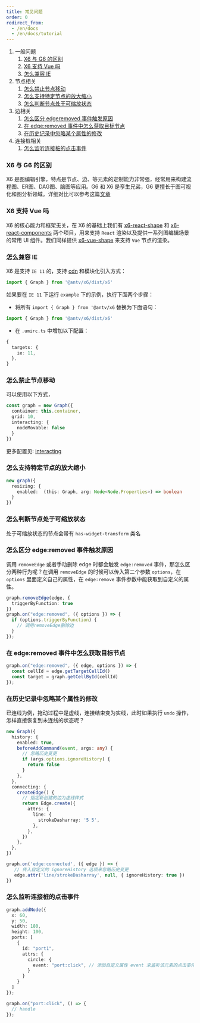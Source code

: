 ```yaml
---
title: 常见问题
order: 0
redirect_from:
  - /en/docs
  - /en/docs/tutorial
---
```


1.	一般问题
    1. [X6 与 G6 的区别](#x6-与-g6-的区别)
    2. [X6 支持 Vue 吗](#x6-支持-vue-吗)
    3. [怎么兼容 IE](#怎么兼容-ie)
2.	节点相关
    1. [怎么禁止节点移动](#怎么禁止节点移动)
    2. [怎么支持特定节点的放大缩小](#怎么支持特定节点的放大缩小)
    3. [怎么判断节点处于可缩放状态](#怎么判断节点处于可缩放状态)
3.  边相关
    1. [怎么区分 edgeremoved 事件触发原因](#怎么区分-edgeremoved-事件触发原因)
    2. [在 edge:removed 事件中怎么获取目标节点](#在-edgeremoved-事件中怎么获取目标节点)
    3. [在历史记录中忽略某个属性的修改]()
4.  连接桩相关
    1. [怎么监听连接桩的点击事件](#怎么监听连接桩的点击事件)


### X6 与 G6 的区别

X6 是图编辑引擎，特点是节点、边、等元素的定制能力非常强，经常用来构建流程图、ER图、DAG图、脑图等应用。G6 和 X6 是孪生兄弟，G6 更擅长于图可视化和图分析领域。详细对比可以参考这篇[文章](https://www.zhihu.com/question/435855401)

### X6 支持 Vue 吗

X6 的核心能力和框架无关，在 X6 的基础上我们有 [x6-react-shape](https://github.com/antvis/X6/tree/master/packages/x6-react-shape) 和 [x6-react-components](https://github.com/antvis/X6/tree/master/packages/x6-react-components) 两个项目，用来支持 `React` 渲染以及提供一系列图编辑场景的常用 UI 组件。我们同样提供 [x6-vue-shape](https://github.com/antvis/X6/tree/master/packages/x6-vue-shape) 来支持 `Vue` 节点的渲染。

### 怎么兼容 IE

X6 是支持 `IE 11` 的，支持 [cdn](../getting-started#安装) 和模块化引入方式：

```ts
import { Graph } from '@antv/x6/dist/x6'
```

如果要在 `IE 11` 下运行 `example` 下的示例，执行下面两个步骤：

- 将所有 `import { Graph } from '@antv/x6` 替换为下面语句：

```ts
import { Graph } from '@antv/x6/dist/x6'
```

- 在 `.umirc.ts` 中增加以下配置：

```ts
{
  targets: {
    ie: 11,
  },
}
```

### 怎么禁止节点移动

可以使用以下方式，

```ts
const graph = new Graph({
  container: this.container,
  grid: 10,
  interacting: {
    nodeMovable: false
  }
})
```
更多配置见: [interacting](https://x6.antv.vision/zh/docs/api/graph#interacting)

### 怎么支持特定节点的放大缩小

```ts
new graph({ 
  resizing: { 
    enabled:  (this: Graph, arg: Node<Node.Properties>) => boolean 
  }
})
```

### 怎么判断节点处于可缩放状态

处于可缩放状态的节点会带有 `has-widget-transform` 类名

### 怎么区分 edge:removed 事件触发原因

调用 `removeEdge` 或者手动删除 edge 时都会触发 `edge:removed` 事件，那怎么区分两种行为呢？在调用 `removeEdge` 的时候可以传入第二个参数 `options`，在 `options` 里面定义自己的属性，在 `edge:remove` 事件参数中能获取到自定义的属性。

```ts
graph.removeEdge(edge, {
  triggerByFunction: true
})
graph.on("edge:removed", ({ options }) => {
  if (options.triggerByFunction) {
    // 调用removeEdge删除边
  }
});
```

### 在 edge:removed 事件中怎么获取目标节点

```ts
graph.on("edge:removed", ({ edge, options }) => {
  const cellId = edge.getTargetCellId()
  const target = graph.getCellById(cellId)
});
```

### 在历史记录中忽略某个属性的修改

已连线为例，拖动过程中是虚线，连接结束变为实线，此时如果执行 `undo` 操作，怎样直接恢复到未连线的状态呢？

```ts
new Graph({
  history: {
    enabled: true,
    beforeAddCommand(event, args: any) {
      // 忽略历史变更
      if (args.options.ignoreHistory) {
        return false
      }
    },
  },
  connecting: {
    createEdge() {
      // 指定新创建的边为虚线样式
      return Edge.create({
        attrs: {
          line: {
            strokeDasharray: '5 5',
          },
        },
      })
    },
  },
})

graph.on('edge:connected', ({ edge }) => {
   // 传入自定义的 ignoreHistory 选项来忽略历史变更
   edge.attr('line/strokeDasharray', null, { ignoreHistory: true })
})
```

### 怎么监听连接桩的点击事件

```ts
graph.addNode({
  x: 60,
  y: 50,
  width: 180,
  height: 100,
  ports: [
    {
      id: "port1",
      attrs: {
        circle: {
          event: "port:click", // 添加自定义属性 event 来监听该元素的点击事件
        }
      }
    }
  ]
});

graph.on("port:click", () => {
  // handle
});
```
